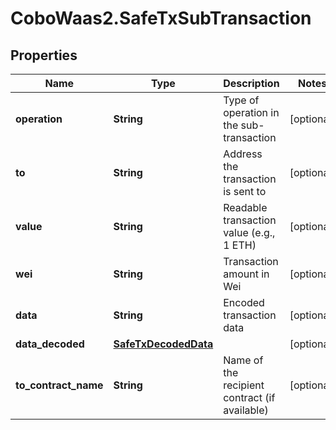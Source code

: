 # CoboWaas2.SafeTxSubTransaction

## Properties

Name | Type | Description | Notes
------------ | ------------- | ------------- | -------------
**operation** | **String** | Type of operation in the sub-transaction | [optional] 
**to** | **String** | Address the transaction is sent to | [optional] 
**value** | **String** | Readable transaction value (e.g., 1 ETH) | [optional] 
**wei** | **String** | Transaction amount in Wei | [optional] 
**data** | **String** | Encoded transaction data | [optional] 
**data_decoded** | [**SafeTxDecodedData**](SafeTxDecodedData.md) |  | [optional] 
**to_contract_name** | **String** | Name of the recipient contract (if available) | [optional] 


